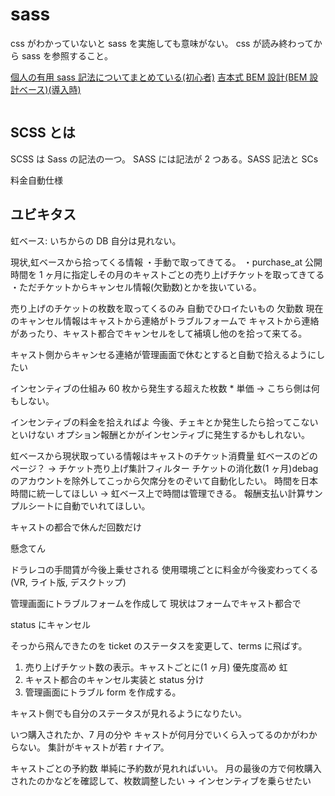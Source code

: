 # sass

css がわかっていないと sass を実施しても意味がない。
css が読み終わってから sass を参照すること。

[個人の有用 sass 記法についてまとめている(初心者)](https://www.webdesignleaves.com/pr/css/css_basic_08.html)
[吉本式 BEM 設計(BEM 設計ベース)(導入時)](https://tsudoi.org/guide/)

```sass


```

## SCSS とは

SCSS は Sass の記法の一つ。
SASS には記法が 2 つある。SASS 記法と SCs

料金自動仕様

## ユビキタス

虹ベース: いちからの DB 自分は見れない。

現状,虹ベースから拾ってくる情報
・手動で取ってきてる。
・purchase_at 公開時間を 1 ヶ月に指定しその月のキャストごとの売り上げチケットを取ってきてる
・ただチケットからキャンセル情報(欠勤数)とかを抜いている。

売り上げのチケットの枚数を取ってくるのみ
自動でひロイたいもの
欠勤数
現在のキャンセル情報はキャストから連絡がトラブルフォームで
キャストから連絡があったり、キャスト都合でキャンセルをして補填し他のを拾って来てる。

キャスト側からキャンセる連絡が管理画面で休むとすると自動で拾えるようにしたい

インセンティブの仕組み
60 枚から発生する超えた枚数 \* 単価
→ こちら側は何もしない。

インセンティブの料金を拾えればよ
今後、チェキとか発生したら拾ってこないといけない
オプション報酬とかがインセンティブに発生するかもしれない。

虹ベースから現状取っている情報はキャストのチケット消費量
虹ベースのどのページ？ → チケット売り上げ集計フィルター
チケットの消化数(1 ヶ月)debag のアカウントを除外してこっから欠席分をのぞいて自動化したい。
時間を日本時間に統一してほしい → 虹ベース上で時間は管理できる。
報酬支払い計算サンプルシートに自動でいれてほしい。

キャストの都合で休んだ回数だけ

懸念てん

ドラレコの手間賃が今後上乗せされる
使用環境ごとに料金が今後変わってくる(VR, ライト版, デスクトップ)

管理画面にトラブルフォームを作成して
現状はフォームでキャスト都合で

status にキャンセル

そっから飛んできたのを ticket のステータスを変更して、terms に飛ばす。

1. 売り上げチケット数の表示。キャストごとに(1 ヶ月) 優先度高め 虹
2. キャスト都合のキャンセル実装と status 分け
3. 管理画面にトラブル form を作成する。

キャスト側でも自分のステータスが見れるようになりたい。

いつ購入されたか、7 月の分や
キャストが何月分でいくら入ってるのかがわからない。
集計がキャストが若 r ナイア。

キャストごとの予約数
単純に予約数が見れればいい。
月の最後の方で何枚購入されたのかなどを確認して、枚数調整したい → インセンティブを乗らせたい
